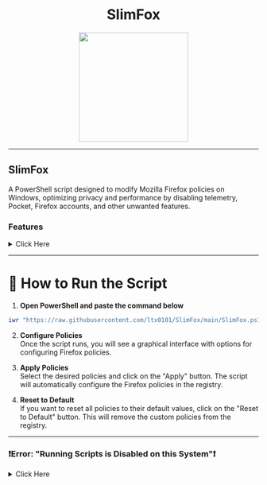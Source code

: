 <div align="center">

# SlimFox
<img src="https://github.com/user-attachments/assets/5b3678bb-be18-49e1-bfb9-86a5794ae090" width="220" height="220">
</div>

---

## SlimFox
A PowerShell script designed to modify Mozilla Firefox policies on Windows, optimizing privacy and performance by disabling telemetry, Pocket, Firefox accounts, and other unwanted features.

### Features  
<details>  
<summary> Click Here </summary>

- **Disable Telemetry**  
  Prevents Firefox from collecting and sending telemetry data.

- **Disable Pocket**  
  Removes Pocket integration from Firefox.
  
- **Disable Firefox Accounts**  
  Blocks Firefox sync and account-related features.
  
- **Disable Crash Reporter**  
  Prevents Firefox from sending crash reports.
  
- **Disable Studies**  
  Stops Firefox from running studies that collect user data.
  
- **Disable Extension Recommendations**  
  Prevents Firefox from recommending extensions based on browsing behavior.
  
- **Disable Search Suggestions**  
  Stops Firefox from showing search suggestions.

- **Disable Prefetching**  
  Prevents Firefox from preloading pages and DNS queries to save bandwidth and enhance privacy.

- **Disable Captive Portal**  
  Disables captive portal detection.

- **Disable Firefox View**  
  Removes the Firefox View feature.

- **Disable Form Autofill**  
  Turns off automatic form filling.

- **Disable Location Services**  
  Prevents websites from accessing location services.

- **Disable WebRTC**  
  Prevents IP leaks through WebRTC.

- **Disable Hardware Acceleration**  
  Forces Firefox to use software rendering.

</details>

---

# 🚀 How to Run the Script

1. **Open PowerShell and paste the command below**  
```ps1
iwr "https://raw.githubusercontent.com/ltx0101/SlimFox/main/SlimFox.ps1" -OutFile "SlimFox.ps1"; .\SlimFox.ps1
```
2. **Configure Policies**  
   Once the script runs, you will see a graphical interface with options for configuring Firefox policies.

3. **Apply Policies**  
   Select the desired policies and click on the "Apply" button. The script will automatically configure the Firefox policies in the registry.

4. **Reset to Default**  
   If you want to reset all policies to their default values, click on the "Reset to Default" button. This will remove the custom policies from the registry.

---

### ❗Error: "Running Scripts is Disabled on this System"❗ 
<details>  
<summary> Click Here </summary>

If you encounter the error **"Running Scripts is Disabled on this System"**, it means that PowerShell's execution policy is preventing scripts from running for security reasons.

To resolve this, follow these steps:

1. **Open PowerShell as Administrator**  
   
2. **Change the Execution Policy**  
   Run the following command in the PowerShell window to allow locally-created scripts to run:

   ```ps1
   Set-ExecutionPolicy -ExecutionPolicy RemoteSigned
   ```
</details>
